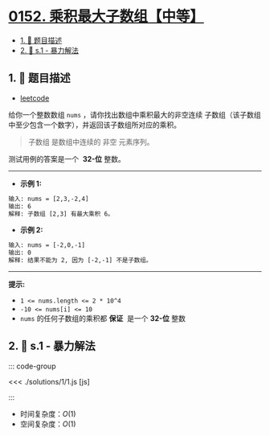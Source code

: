 # [0152. 乘积最大子数组【中等】](https://github.com/tnotesjs/TNotes.leetcode/tree/main/notes/0152.%20%E4%B9%98%E7%A7%AF%E6%9C%80%E5%A4%A7%E5%AD%90%E6%95%B0%E7%BB%84%E3%80%90%E4%B8%AD%E7%AD%89%E3%80%91)

<!-- region:toc -->

- [1. 📝 题目描述](#1--题目描述)
- [2. 🎯 s.1 - 暴力解法](#2--s1---暴力解法)

<!-- endregion:toc -->

## 1. 📝 题目描述

- [leetcode](https://leetcode.cn/problems/maximum-product-subarray/)

给你一个整数数组 `nums` ，请你找出数组中乘积最大的非空连续 子数组（该子数组中至少包含一个数字），并返回该子数组所对应的乘积。

> 子数组 是数组中连续的 非空 元素序列。

测试用例的答案是一个  **32-位** 整数。

---

- **示例 1:**

```txt
输入: nums = [2,3,-2,4]
输出: 6
解释: 子数组 [2,3] 有最大乘积 6。
```

- **示例 2:**

```txt
输入: nums = [-2,0,-1]
输出: 0
解释: 结果不能为 2, 因为 [-2,-1] 不是子数组。
```

---

**提示:**

- `1 <= nums.length <= 2 * 10^4`
- `-10 <= nums[i] <= 10`
- `nums` 的任何子数组的乘积都 **保证**  是一个 **32-位** 整数

## 2. 🎯 s.1 - 暴力解法

::: code-group

<<< ./solutions/1/1.js [js]

:::

- 时间复杂度：$O(1)$
- 空间复杂度：$O(1)$
